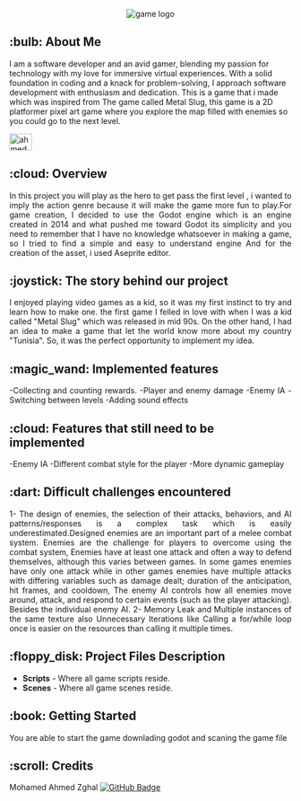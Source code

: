 <p align="center"> 
  <img src="untissstled-modified.png" alt="game logo">
</p>
<h2 id="about-me">:bulb: About Me</h2>
<p>I am a software developer and an avid gamer, blending my passion for technology with my love for immersive virtual experiences. With a solid foundation in coding and a knack for problem-solving, I approach software development with enthusiasm and dedication.
This is a game that i made which was inspired from The game called Metal Slug, this game is a 2D platformer pixel art game where you explore  the map filled with enemies so you could go to the next level. </p>
<a href="https://linkedin.com/in/ahmed zghal" target="blank"><img align="center" src="https://raw.githubusercontent.com/rahuldkjain/github-profile-readme-generator/master/src/images/icons/Social/linked-in-alt.svg" alt="ahmed zghal" height="30" width="40" /></a>

<h2 id="overview"> :cloud: Overview</h2>
<p align="justify"> 
  In this project you will play as the hero to get pass the first level , i wanted to imply the action  genre because it will make the game more fun to play.For game creation, I decided to use the Godot engine which is an engine created in 2014
and what pushed me toward Godot its simplicity and you need to remember that I have no knowledge whatsoever in making a game, so I tried to find a simple and easy to understand engine
And for the creation of the asset, i used Aseprite editor.
</p2>

<h2 id="The-story-behind-our-project"> :joystick: The story behind our project</h2>
<p align="justify"> 
I enjoyed playing video games as a kid, so it was my first instinct to try and learn how to make one. the first game I felled in love with when I was a kid called "Metal Slug" which was released in mid 90s.
On the other hand, I had an idea to make a game that let the world know more about my country "Tunisia". So, it was the perfect opportunity to implement my idea.
</p2>

<h2 id="implemented-features"> :magic_wand:  Implemented features</h2>
<p align="justify"> 
-Collecting and counting rewards.
-Player and enemy damage
-Enemy IA 
-Switching between levels
-Adding sound effects
</p2>
<h2 id="features-that-still-need-to-be-implementeds"> :cloud:  Features that still need to be implemented</h2>
<p align="justify"> 
-Enemy IA 
-Different combat style for the player
-More dynamic gameplay
</p2>

<h2 id="difficult-challenges-encountered"> :dart:  Difficult challenges encountered</h2>
<p align="justify"> 
1- The design of enemies, the selection of their attacks, behaviors, and AI patterns/responses is a complex task which is easily underestimated.Designed enemies are an important part of a melee combat system. Enemies are the challenge for players to overcome using the combat system, Enemies have at least one attack and often a way to defend themselves, although this varies between games. In some games enemies have only one attack while in other games enemies have multiple attacks with differing variables such as damage dealt; duration of the anticipation, hit frames, and cooldown, The enemy AI controls how all enemies move around, attack, and respond to certain events (such as the player attacking). Besides the individual enemy AI. 
2- Memory Leak and Multiple instances of the same texture also Unnecessary Iterations like Calling a for/while loop once is easier on the resources than calling it multiple times.
</p2>

<h2 id="project-files-description"> :floppy_disk: Project Files Description</h2>
  <ul>
  <li><b>Scripts</b> - Where all game scripts reside.</li>
  <li><b>Scenes</b> - Where all game scenes reside.</li>
</ul>

<h2 id="getting-started"> :book: Getting Started</h2>
<p>You are able to start the game downlading godot and scaning the game file</p>



<h2 id="credits"> :scroll: Credits</h2>

Mohamed Ahmed Zghal 
[![GitHub Badge](https://img.shields.io/badge/GitHub-100000?style=for-the-badge&logo=github&logoColor=white)](https://github.com/ahmed0097)
